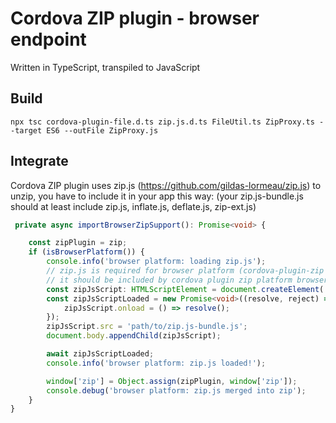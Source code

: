 # Cordova ZIP plugin - browser endpoint
Written in TypeScript, transpiled to JavaScript

## Build
```
npx tsc cordova-plugin-file.d.ts zip.js.d.ts FileUtil.ts ZipProxy.ts --target ES6 --outFile ZipProxy.js
```

## Integrate
Cordova ZIP plugin uses zip.js (https://github.com/gildas-lormeau/zip.js) to unzip, you have to include it in your app this way:
(your zip.js-bundle.js should at least include zip.js, inflate.js, deflate.js, zip-ext.js)

```typescript
 private async importBrowserZipSupport(): Promise<void> {

    const zipPlugin = zip;
    if (isBrowserPlatform()) {
        console.info('browser platform: loading zip.js');
        // zip.js is required for browser platform (cordova-plugin-zip relies on it)
        // it should be included by cordova plugin zip platform browser
        const zipJsScript: HTMLScriptElement = document.createElement('script');
        const zipJsScriptLoaded = new Promise<void>((resolve, reject) => {
            zipJsScript.onload = () => resolve();
        });
        zipJsScript.src = 'path/to/zip.js-bundle.js';
        document.body.appendChild(zipJsScript);

        await zipJsScriptLoaded;
        console.info('browser platform: zip.js loaded!');

        window['zip'] = Object.assign(zipPlugin, window['zip']);
        console.debug('browser platform: zip.js merged into zip');
    }
}
```